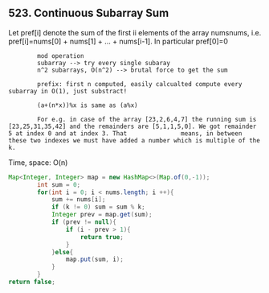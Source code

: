 ## 523. Continuous Subarray Sum

Let pref[i] denote the sum of the first ii elements of the array numsnums,
i.e. pref[i]=nums[0] + nums[1] + ... + nums[i-1]. In particular pref[0]=0

```
        mod operation
        subarray --> try every single subaray
        n^2 subarrays, O(n^2) --> brutal force to get the sum

        prefix: first n computed, easily calcualted compute every subarray in O(1), just substract!

        (a+(n*x))%x is same as (a%x)

        For e.g. in case of the array [23,2,6,4,7] the running sum is [23,25,31,35,42] and the remainders are [5,1,1,5,0]. We got remainder 5 at index 0 and at index 3. That               means, in between these two indexes we must have added a number which is multiple of the k.
```

Time, space: O(n)

```java
Map<Integer, Integer> map = new HashMap<>(Map.of(0,-1));
        int sum = 0;
        for(int i = 0; i < nums.length; i ++){
            sum += nums[i];
            if (k != 0) sum = sum % k;
            Integer prev = map.get(sum);
            if (prev != null){
                if (i - prev > 1){
                    return true;
                }
            }else{
                map.put(sum, i);
            }
        }
return false;
```
